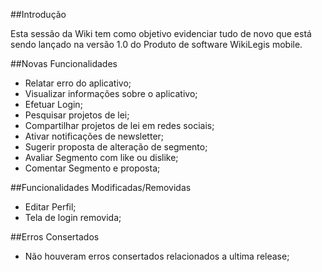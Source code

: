 ##Introdução

Esta sessão da Wiki tem como objetivo evidenciar tudo de novo que está sendo lançado na versão 1.0 do Produto de software WikiLegis mobile. 

##Novas Funcionalidades
* Relatar erro do aplicativo;
* Visualizar informações sobre o aplicativo;
* Efetuar Login;
* Pesquisar projetos de lei;
* Compartilhar projetos de lei em redes sociais;
* Ativar notificações de newsletter;
* Sugerir proposta de alteração de segmento;
* Avaliar Segmento com like ou dislike;
* Comentar Segmento e proposta;


##Funcionalidades Modificadas/Removidas
* Editar Perfil;
* Tela de login removida;

##Erros Consertados
* Não houveram erros consertados relacionados a ultima release;

